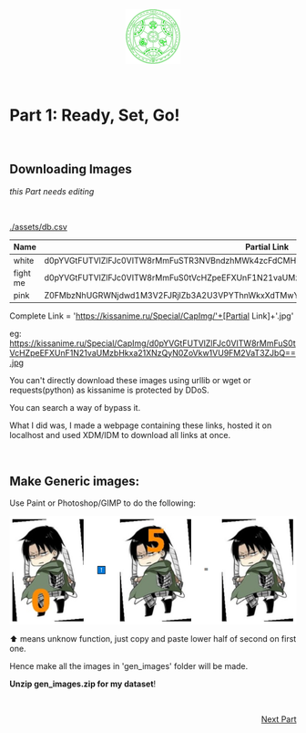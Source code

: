 <p align="center">
    <img src="/assets/fav-96.png">
</p><br>

# Part 1: Ready, Set, Go!

<br>

## Downloading Images

*this Part needs editing*

<br>

[./assets/db.csv](./assets/db.csv)

| **Name** | **Partial Link**                                             |
| -------- | ------------------------------------------------------------ |
| white    | d0pYVGtFUTVlZlFJc0VITW8rMmFuSTR3NVBndzhMWk4zcFdCMHNyRmlFQzNBSm8zZGdVZFBDZXk4cTJ5OSszaw== |
| fight me | d0pYVGtFUTVlZlFJc0VITW8rMmFuS0tVcHZpeEFXUnF1N21vaUMzbHkxa21XNzQyN0ZoVkw1VU9FM2VaT3ZJbQ== |
| pink     | Z0FMbzNhUGRWNjdwd1M3V2FJRjlZb3A2U3VPYThnWkxXdTMwYlN4WktHbjVKUlQrU3ZpUnB4cEhWejEzb1k4RQ== |

Complete Link = 'https://kissanime.ru/Special/CapImg/'+[Partial Link]+'.jpg'

eg: https://kissanime.ru/Special/CapImg/d0pYVGtFUTVlZlFJc0VITW8rMmFuS0tVcHZpeEFXUnF1N21vaUMzbHkxa21XNzQyN0ZoVkw1VU9FM2VaT3ZJbQ==.jpg

You can't directly download these images using urllib or wget or requests(python) as kissanime is protected by DDoS.

You can search a way of bypass it.

What I did was, I made a webpage containing these links, hosted it on localhost and used XDM/IDM to download all links at once.

<br>

## Make Generic images:

Use Paint or Photoshop/GIMP to do the following:

![levi](/assets/levi.PNG)



:arrow_up: means unknow function, just copy and paste lower half of second on first one.

Hence make all the images in 'gen_images' folder will be made.

**Unzip gen_images.zip for my dataset**!

<br>

[<p align='right'>Next Part</p>](/docs/part2.md)
